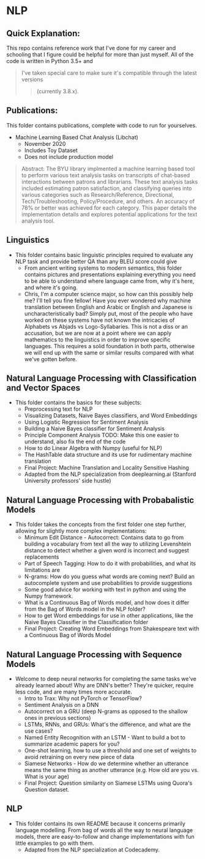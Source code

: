 # NLP

## Quick Explanation:
This repo contains reference work that I've done for my career and schooling that I figure could be helpful for more than just myself. All of the code is written in Python 3.5+ and  
> I've taken special care to make sure it's compatible through the latest versions  
>>(currently 3.8.x).

## Publications:
This folder contains publications, complete with code to run for yourselves.
- Machine Learning Based Chat Analysis (Libchat)
    - November 2020
    - Includes Toy Dataset
    - Does not include production model
> Abstract:
> The BYU library implmented a machine learning based tool to perform various text analysis tasks on transcripts of chat-based interactions between patrons and librarians. These text analysis tasks included estimating patron satisfaction, and classifying queries into various categories such as Research/Reference, Directional, Tech/Troubleshooting, Policy/Procedure, and others. An accuracy of 78% or better was achieved for each category. This paper details the implementation details and explores potential applications for the text analysis tool.

## Linguistics
- This folder contains basic linguistic principles required to evaluate any NLP task and provide better QA than any BLEU score could give
    - From ancient writing systems to modern semantics, this folder contains pictures and presentations explaining everything you need to be able to understand where language came from, why it's here, and where it's going.
    - Chris, I'm a computer science major, so how can this possibly help me? I'll tell you fine fellow! Have you ever wondered why machine translation between English and Arabic or English and Japanese is uncharacteristically bad? Simply put, most of the people who have worked on these systems have not known the intricacies of Alphabets vs Abjads vs Logo-Syllabaries. This is not a diss or an accusation, but we are now at a point where we can apply mathematics to the linguistics in order to improve specific languages. This requires a solid foundation in both parts, otherwise we will end up with the same or similar results compared with what we've gotten before.

## Natural Language Processing with Classification and Vector Spaces
- This folder contains the basics for these subjects:
    - Preprocessing text for NLP
    - Visualizing Datasets, Naive Bayes classifiers, and Word Embeddings
    - Using Logistic Regression for Sentiment Analysis
    - Building a Naive Bayes classifier for Sentiment Analysis
    - Principle Component Analysis TODO: Make this one easier to understand, also fix the end of the code
    - How to do Linear Algebra with Numpy (useful for NLP)
    - The HashTable data structure and its use for rudimentary machine translation
    - Final Project: Machine Translation and Locality Sensitive Hashing
    - Adapted from the NLP specialization from deeplearning.ai (Stanford University professors' side hustle)
## Natural Language Processing with Probabalistic Models
- This folder takes the concepts from the first folder one step further, allowing for slightly more complex implementations:
    - Minimum Edit Distance - Autocorrect: Contains data to go from building a vocabulary from text all the way to utilizing Levenshtein distance to detect whether a given word is incorrect and suggest replacements
    - Part of Speech Tagging: How to do it with probabilities, and what its limitations are
    - N-grams: How do you guess what words are coming next? Build an autocomplete system and use probabilities to provide suggestions
    - Some good advice for working with text in python and using the Numpy framework.
    - What is a Continuous Bag of Words model, and how does it differ from the Bag of Words model in the NLP folder?
    - How to get Word embeddings for use in other applications, like the Naive Bayes Classifier in the Classification folder
    - Final Project: Creating Word Embeddings from Shakespeare text with a Continuous Bag of Words Model
## Natural Language Processing with Sequence Models
- Welcome to deep neural networks for completing the same tasks we've already learned about! Why are DNN's better? They're quicker, require less code, and are many times more accurate.
    - Intro to Trax: Why not PyTorch or TensorFlow?
    - Sentiment Analysis on a DNN
    - Autocorrect on a GRU (deep N-grams as opposed to the shallow ones in previous sections)
    - LSTMs, RNNs, and GRUs: What's the difference, and what are the use cases?
    - Named Entity Recognition with an LSTM - Want to build a bot to summarize academic papers for you?
    - One-shot learning, how to use a threshold and one set of weights to avoid retraining on every new piece of data
    - Siamese Networks - How do we determine whether an utterance means the same thing as another utterance (e.g. How old are you vs. What is your age)
    - Final Project: Question similarity on Siamese LSTMs using Quora's Question dataset.
## NLP
- This folder contains its own README because it concerns primarily language modelling. From bag of words all the way to neural language models, there are easy-to-follow and change implementations with fun little examples to go with them. 
    - Adapted from the NLP specialization at Codecademy.